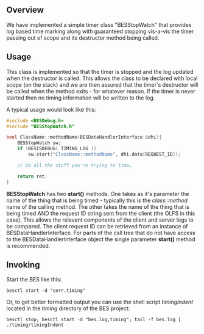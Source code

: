 ## Overview

We have implemented a simple timer class "BESStopWatch" that provides
log based time marking along with guaranteed stopping vis-a-vis the
timer passing out of scope and its destructor method being called.

## Usage

This class is implemented so that the timer is stopped and the log
updated when the destructor is called. This allows the class to be
declared with local scope (on the stack) and we are then assured that
the timer's destructor will be called when the method exits - for
whatever reason. If the timer is never started then no timing
information will be written to the log.

A typical usage would look like this:

``` cpp
#include <BESDebug.h>
#include "BESStopWatch.h"

bool ClassName::methodName(BESDataHandlerInterface &dhi){
    BESStopWatch sw;
    if (BESISDEBUG( TIMING_LOG ))
        sw.start("ClassName::methodName", dhi.data[REQUEST_ID]);

    // Do all the stuff you're trying to time…

    return ret;
}
```

**BESStopWatch** has two **start()** methods. One takes as it's
parameter the name of the thing that is being timed - typically this is
the *class::method* name of the calling method. The other takes the name
of the thing that is being timed AND the request ID string sent from the
client (the OLFS in this case). This allows the relevant components of
the client and server logs to be compared. The client request ID can be
retrieved from an instance of BESDataHandlerInterface. For parts of the
call tree that do not have access to the BESDataHandlerInterface object
the single parameter **start()** method is recommended.

## Invoking

Start the BES like this:


`besctl start -d "cerr,timing"`

Or, to get better formatted output you can use the shell script
*timingIndent* located in the *timing* directory of the BES project:


`besctl stop; besctl start -d "bes.log,timing"; tail -f bes.log | ./timing/timingIndent`